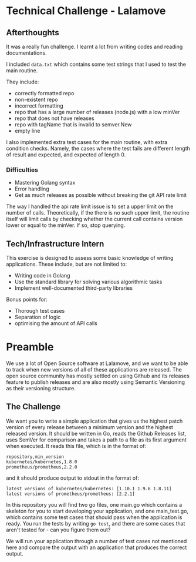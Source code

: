 # Technical Challenge - Lalamove

## Afterthoughts
It was a really fun challenge. I learnt a lot from writing codes and reading documentations.

I included ```data.txt``` which contains some test strings that I used to test the main routine. 

They include: 
- correctly formatted repo
- non-existent repo
- incorrect formatting
- repo that has a large number of releases (node.js) with a low minVer
- repo that does not have releases
- repo with tagName that is invalid to semver.New
- empty line


I also implemented extra test cases for the main routine, with extra condition checks. Namely, the cases where the test fails are different length of result and expected, and expected of length 0.

### Difficulties
- Mastering Golang syntax
- Error handling
- Get as much releases as possible without breaking the git API rate limit

The way I handled the api rate limit issue is to set a upper limit on the number of calls. Theoretically, if the there is no such upper limit, the routine itself will limit calls by checking whether the current call contains version lower or equal to the minVer. If so, stop querying. 


## Tech/Infrastructure Intern

This exercise is designed to assess some basic knowledge of writing applications. These include, but are not limited to:
- Writing code in Golang
- Use the standard library for solving various algorithmic tasks
- Implement well-documented third-party libraries

Bonus points for:
- Thorough test cases
- Separation of logic
- optimising the amount of API calls

# Preamble
We use a lot of Open Source software at Lalamove, and we want to be able to track when new versions of all of these applications are released. The open source community has mostly settled on using Github and its releases feature to publish releases and are also mostly using Semantic Versioning as their versioning structure.

## The Challenge
We want you to write a simple application that gives us the highest patch version of every release between a minimum version and the highest released version.
It should be written in Go, reads the Github Releases list, uses SemVer for comparison and takes a path to a file as its first argument when executed. It reads this file, which is in the format of:
```
repository,min_version
kubernetes/kubernetes,1.8.0
prometheus/prometheus,2.2.0
```
and it should produce output to stdout in the format of:
```
latest versions of kubernetes/kubernetes: [1.10.1 1.9.6 1.8.11]
latest versions of prometheus/prometheus: [2.2.1]
```

In this repository you will find two go files, one main.go which contains a skeleton for you to start developing your application, and one main_test.go, which contains some test cases that should pass when the application is ready. You run the tests by writing `go test`, and there are some cases that aren't tested for - can you figure them out?

We will run your application through a number of test cases not mentioned here and compare the output with an application that produces the correct output.
